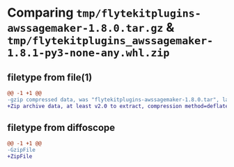 # Comparing `tmp/flytekitplugins-awssagemaker-1.8.0.tar.gz` & `tmp/flytekitplugins_awssagemaker-1.8.1-py3-none-any.whl.zip`

## filetype from file(1)

```diff
@@ -1 +1 @@
-gzip compressed data, was "flytekitplugins-awssagemaker-1.8.0.tar", last modified: Tue Jul 11 22:07:13 2023, max compression
+Zip archive data, at least v2.0 to extract, compression method=deflate
```

## filetype from diffoscope

```diff
@@ -1 +1 @@
-GzipFile
+ZipFile
```


